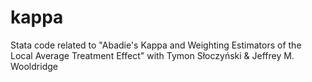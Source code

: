 # kappa
Stata code related to "Abadie's Kappa and Weighting Estimators of the Local Average Treatment Effect" with Tymon Słoczyński &amp; Jeffrey M. Wooldridge
